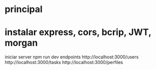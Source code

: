# principal
# instalar express, cors, bcrip, JWT, morgan 
iniciar server npm run dev
endpoints http://localhost:3000/users
http://localhost:3000/tasks
http://localhost:3000/perfiles